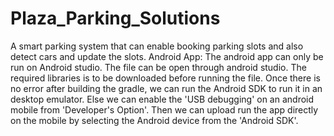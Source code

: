 # Plaza_Parking_Solutions
A smart parking system that can enable booking parking slots and also detect cars and update the slots.
Android App: The android app can only be run on Android studio. The file can be open through android studio. The required libraries is to be downloaded before running the file. Once there is no error after building the gradle, we can run the Android SDK to run it in an desktop emulator. Else we can enable the 'USB debugging' on an android mobile from 'Developer's Option'. Then we can upload run the app directly on the mobile by selecting the Android device from the 'Android SDK'.
